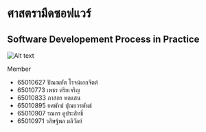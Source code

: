 # **ศาสตรามืดซอฟแวร์**
## Software Developement Process in Practice

![Alt text]([[https://assets.digitalocean.com/articles/alligator/boo.svg](https://cdn.readawrite.com/articles/17017/17016860/chapter/4316834746c46b931d4e3853a8ef1a3a/thumbnail/small.gif?1)](https://i.pinimg.com/236x/7b/83/27/7b83273efe7a4d7c8b7bacc08ee1c9c1.jpg) "Black Magic Software")

Member
- 65010627 ปัณณทัต โรจน์เอกจิตต์
- 65010773 เพชร ตริยเจริญ
- 65010833 ภาสกร พลแสน
- 65010895 ยศพัทธ์ ปุณยวรพันธ์
- 65010907 รณกร คูประสิทธิ์
- 65010971 วสิษฐ์พล มลิวัลย์
